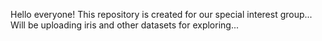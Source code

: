 Hello everyone!
This repository is created for our special interest group...
Will be uploading iris and other datasets for exploring...
